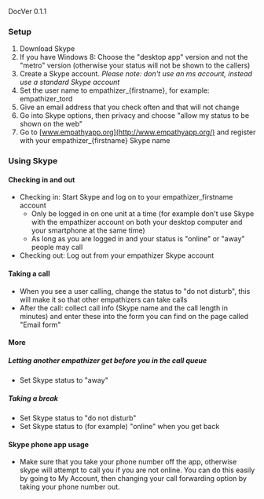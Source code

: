 DocVer 0.1.1


### Setup

1. Download Skype
  1. If you have Windows 8: Choose the "desktop app" version and not the "metro" version (otherwise your status will not be shown to the callers)
2. Create a Skype account. *Please note: don't use an ms account, instead use a standard Skype account*
  1. Set the user name to empathizer_{firstname}, for example: empathizer_tord
  2. Give an email address that you check often and that will not change
3. Go into Skype options, then privacy and choose "allow my status to be shown on the web"
4. Go to [www.empathyapp.org](http://www.empathyapp.org/) and register with your empathizer_{firstname} Skype name


### Using Skype


#### Checking in and out

* Checking in: Start Skype and log on to your empathizer_firstname account
  * Only be logged in on one unit at a time (for example don't use Skype with the empathizer account on both your desktop computer and your smartphone at the same time)
  * As long as you are logged in and your status is "online" or "away" people may call
* Checking out: Log out from your empathizer Skype account


#### Taking a call

* When you see a user calling, change the status to "do not disturb", this will make it so that other empathizers can take calls
* After the call: collect call info (Skype name and the call length in minutes) and enter these into the form you can find on the page called "Email form"


#### More


##### Letting another empathizer get before you in the call queue

* Set Skype status to "away"


##### Taking a break

* Set Skype status to "do not disturb"
* Set Skype status to (for example) "online" when you get back


#### Skype phone app usage

* Make sure that you take your phone number off the app, otherwise skype will attempt to call you if you are not online. You can do this easily by going to My Account, then changing your call forwarding option by taking your phone number out. 

